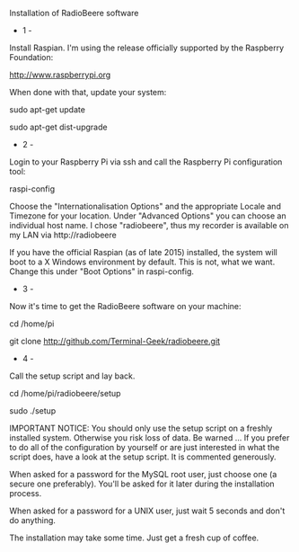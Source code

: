 Installation of RadioBeere software


- 1 -

Install Raspian. I'm using the release officially supported by the Raspberry
Foundation:

http://www.raspberrypi.org

When done with that, update your system:

sudo apt-get update

sudo apt-get dist-upgrade


- 2 -

Login to your Raspberry Pi via ssh and call the Raspberry Pi configuration tool:

raspi-config

Choose the "Internationalisation Options" and the appropriate Locale and
Timezone for your location. Under "Advanced Options" you can choose an
individual host name. I chose "radiobeere", thus my recorder is available on
my LAN via http://radiobeere

If you have the official Raspian (as of late 2015) installed, the system will boot
to a X Windows environment by default. This is not, what we want. Change
this under "Boot Options" in raspi-config.


- 3 -

Now it's time to get the RadioBeere software on your machine:

cd /home/pi

git clone http://github.com/Terminal-Geek/radiobeere.git


- 4 -

Call the setup script and lay back.

cd /home/pi/radiobeere/setup

sudo ./setup

IMPORTANT NOTICE: You should only use the setup script on a freshly installed
system. Otherwise you risk loss of data. Be warned ... If you prefer to do all
of the configuration by yourself or are just interested in what the script does,
have a look at the setup script. It is commented generously.

When asked for a password for the MySQL root user, just choose one (a secure
one preferably). You'll be asked for it later during the installation process.

When asked for a password for a UNIX user, just wait 5 seconds and don't do anything.

The installation may take some time. Just get a fresh cup of coffee.
